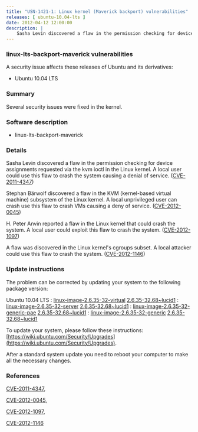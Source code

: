```yaml
---
title: "USN-1421-1: Linux kernel (Maverick backport) vulnerabilities"
releases: [ ubuntu-10.04-lts ]
date: 2012-04-12 12:00:00
description: |
    Sasha Levin discovered a flaw in the permission checking for device assignments requested via the kvm ioctl in the Linux kernel. A local user could use this flaw to crash the system causing a denial of service. ([CVE-2011-4347](http://people.ubuntu.com/~ubuntu-security/cve/CVE-2011-4347))
--- 
```

 
### linux-lts-backport-maverick vulnerabilities

A security issue affects these releases of Ubuntu and its derivatives:

* Ubuntu 10.04 LTS

### Summary

Several security issues were fixed in the kernel. 

### Software description

* linux-lts-backport-maverick 

### Details

Sasha Levin discovered a flaw in the permission checking for device assignments requested via the kvm ioctl in the Linux kernel. A local user could use this flaw to crash the system causing a denial of service. ([CVE-2011-4347](http://people.ubuntu.com/~ubuntu-security/cve/CVE-2011-4347))

Stephan Bärwolf discovered a flaw in the KVM (kernel-based virtual machine) subsystem of the Linux kernel. A local unprivileged user can crash use this flaw to crash VMs causing a deny of service. ([CVE-2012-0045](http://people.ubuntu.com/~ubuntu-security/cve/CVE-2012-0045))

H. Peter Anvin reported a flaw in the Linux kernel that could crash the system. A local user could exploit this flaw to crash the system. ([CVE-2012-1097](http://people.ubuntu.com/~ubuntu-security/cve/CVE-2012-1097))

A flaw was discovered in the Linux kernel&#39;s cgroups subset. A local attacker could use this flaw to crash the system. ([CVE-2012-1146](http://people.ubuntu.com/~ubuntu-security/cve/CVE-2012-1146)) 

### Update instructions

The problem can be corrected by updating your system to the following package version:

Ubuntu 10.04 LTS
 : [linux-image-2.6.35-32-virtual](https://launchpad.net/ubuntu/+source/linux-lts-backport-maverick) <span> [2.6.35-32.68~lucid1](https://launchpad.net/ubuntu/+source/linux-lts-backport-maverick/2.6.35-32.68~lucid1) </span> 
 : [linux-image-2.6.35-32-server](https://launchpad.net/ubuntu/+source/linux-lts-backport-maverick) <span> [2.6.35-32.68~lucid1](https://launchpad.net/ubuntu/+source/linux-lts-backport-maverick/2.6.35-32.68~lucid1) </span> 
 : [linux-image-2.6.35-32-generic-pae](https://launchpad.net/ubuntu/+source/linux-lts-backport-maverick) <span> [2.6.35-32.68~lucid1](https://launchpad.net/ubuntu/+source/linux-lts-backport-maverick/2.6.35-32.68~lucid1) </span> 
 : [linux-image-2.6.35-32-generic](https://launchpad.net/ubuntu/+source/linux-lts-backport-maverick) <span> [2.6.35-32.68~lucid1](https://launchpad.net/ubuntu/+source/linux-lts-backport-maverick/2.6.35-32.68~lucid1) </span> 

To update your system, please follow these instructions: [https://wiki.ubuntu.com/Security/Upgrades](https://wiki.ubuntu.com/Security/Upgrades).

After a standard system update you need to reboot your computer to make all the necessary changes. 

### References

 [CVE-2011-4347](http://people.ubuntu.com/~ubuntu-security/cve/CVE-2011-4347), 

 [CVE-2012-0045](http://people.ubuntu.com/~ubuntu-security/cve/CVE-2012-0045), 

 [CVE-2012-1097](http://people.ubuntu.com/~ubuntu-security/cve/CVE-2012-1097), 

 [CVE-2012-1146](http://people.ubuntu.com/~ubuntu-security/cve/CVE-2012-1146)
 
